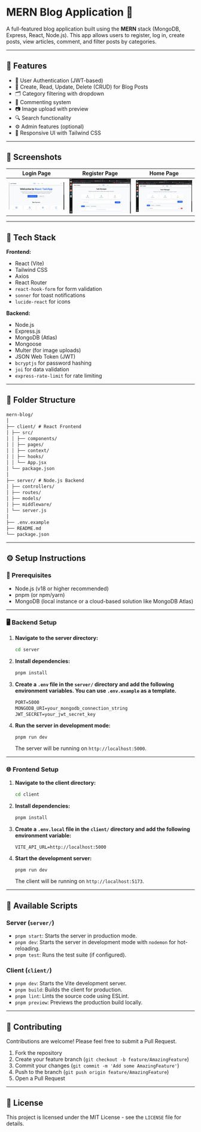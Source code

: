 
# MERN Blog Application 📝

A full-featured blog application built using the **MERN** stack (MongoDB, Express, React, Node.js). This app allows users to register, log in, create posts, view articles, comment, and filter posts by categories.

---
## 🌟 Features

- 🔐 User Authentication (JWT-based)
- 📝 Create, Read, Update, Delete (CRUD) for Blog Posts
- 🗂️ Category filtering with dropdown
- 💬 Commenting system
- 📷 Image upload with preview
- 🔍 Search functionality
- ⚙️ Admin features (optional)
- 📱 Responsive UI with Tailwind CSS

---

## 📸 Screenshots

| Login Page | Register Page | Home Page |
| :---: | :---: | :---: |
| ![Login Page](client/screenshots/Screenshot%20from%202025-07-09%2018-47-55.png) | ![Register Page](client/screenshots/Screenshot%20from%202025-07-09%2018-48-20.png) | ![Home Page](client/screenshots/Screenshot%20from%202025-07-09%2018-48-39.png) |


---

## 🚀 Tech Stack

**Frontend:**
- React (Vite)
- Tailwind CSS
- Axios
- React Router
- `react-hook-form` for form validation
- `sonner` for toast notifications
- `lucide-react` for icons

**Backend:**
- Node.js
- Express.js
- MongoDB (Atlas)
- Mongoose
- Multer (for image uploads)
- JSON Web Token (JWT)
- `bcryptjs` for password hashing
- `joi` for data validation
- `express-rate-limit` for rate limiting

---

## 📁 Folder Structure

```
mern-blog/
│
├── client/ # React Frontend
│ ├── src/
│ │ ├── components/
│ │ ├── pages/
│ │ ├── context/
│ │ ├── hooks/
│ │ └── App.jsx
│ └── package.json
│
├── server/ # Node.js Backend
│ ├── controllers/
│ ├── routes/
│ ├── models/
│ ├── middleware/
│ └── server.js
│
├── .env.example
├── README.md
└── package.json
```

---

## ⚙️ Setup Instructions

### 🔧 Prerequisites
- Node.js (v18 or higher recommended)
- pnpm (or npm/yarn)
- MongoDB (local instance or a cloud-based solution like MongoDB Atlas)

---

### 🖥️ Backend Setup

1.  **Navigate to the server directory:**
    ```bash
    cd server
    ```
2.  **Install dependencies:**
    ```bash
    pnpm install
    ```
3.  **Create a `.env` file in the `server/` directory and add the following environment variables. You can use `.env.example` as a template.**
    ```env
    PORT=5000
    MONGODB_URI=your_mongodb_connection_string
    JWT_SECRET=your_jwt_secret_key
    ```
4.  **Run the server in development mode:**
    ```bash
    pnpm run dev
    ```
    The server will be running on `http://localhost:5000`.

---

### 🌐 Frontend Setup

1.  **Navigate to the client directory:**
    ```bash
    cd client
    ```
2.  **Install dependencies:**
    ```bash
    pnpm install
    ```
3.  **Create a `.env.local` file in the `client/` directory and add the following environment variable:**
    ```env
    VITE_API_URL=http://localhost:5000
    ```
4.  **Start the development server:**
    ```bash
    pnpm run dev
    ```
    The client will be running on `http://localhost:5173`.

---

## 📜 Available Scripts

### Server (`server/`)
- `pnpm start`: Starts the server in production mode.
- `pnpm dev`: Starts the server in development mode with `nodemon` for hot-reloading.
- `pnpm test`: Runs the test suite (if configured).

### Client (`client/`)
- `pnpm dev`: Starts the Vite development server.
- `pnpm build`: Builds the client for production.
- `pnpm lint`: Lints the source code using ESLint.
- `pnpm preview`: Previews the production build locally.

---

## 🤝 Contributing

Contributions are welcome! Please feel free to submit a Pull Request.

1.  Fork the repository
2.  Create your feature branch (`git checkout -b feature/AmazingFeature`)
3.  Commit your changes (`git commit -m 'Add some AmazingFeature'`)
4.  Push to the branch (`git push origin feature/AmazingFeature`)
5.  Open a Pull Request

---

## 📄 License

This project is licensed under the MIT License - see the `LICENSE` file for details.

